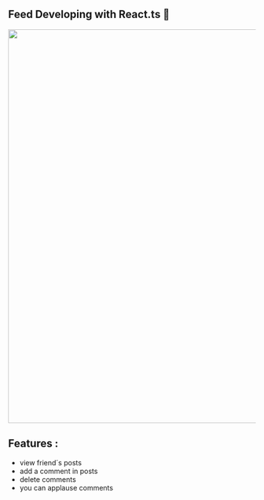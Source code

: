 ## Feed Developing with React.ts 🚀


<div align="center" >
<img src="https://user-images.githubusercontent.com/93978780/185930550-339cdced-242c-404e-b341-5dc0ebd699a6.png" width="800px" />
<div/>

<div align="start">

## Features : 
 - view friend´s posts
 - add a comment in posts
 - delete comments
 - you can applause comments 
 
<div/>

